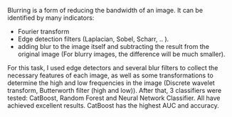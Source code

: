 Blurring is a form of reducing the bandwidth of an image.
It can be identified by many indicators:
- Fourier transform
- Edge detection filters (Laplacian, Sobel, Scharr, .. ).
- adding blur to the image itself and subtracting the result from the original image (For blurry images, the difference will be much smaller).

For this task, I used edge detectors and several blur filters to collect the necessary features of each image, as well as some transformations to determine the high and low frequencies in the image (Discrete wavelet transform, Butterworth filter (high and low)). After that, 3 classifiers were tested:
CatBoost, Random Forest and Neural Network Classifier. All have achieved excellent results.
CatBoost has the highest AUC and accuracy.

